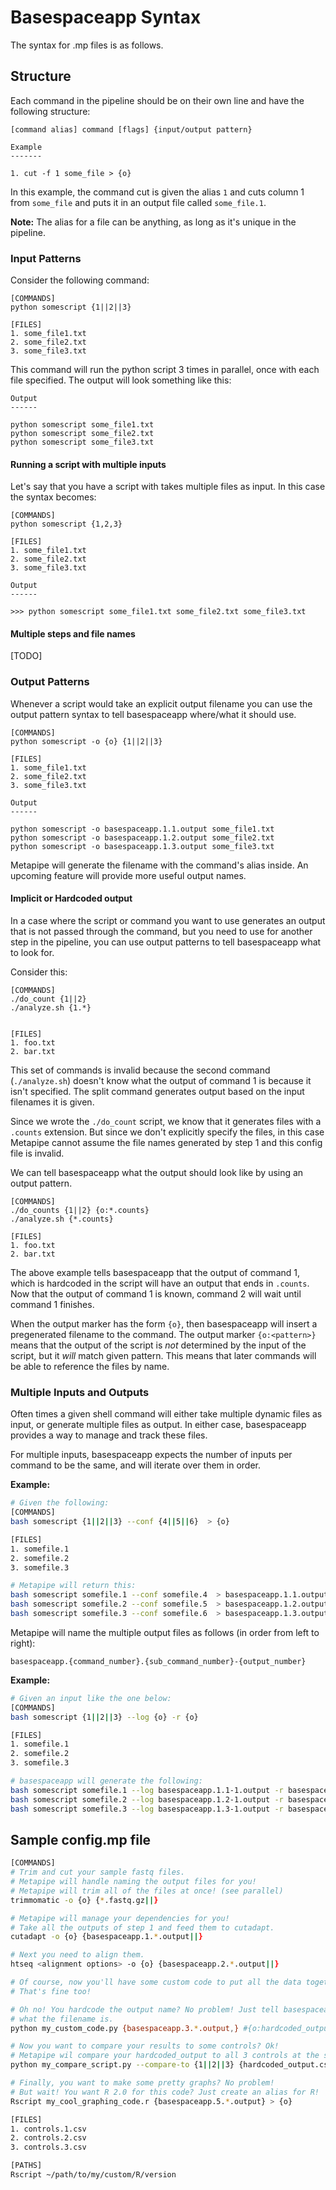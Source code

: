 # Basespaceapp Syntax

The syntax for .mp files is as follows.


## Structure

Each command in the pipeline should be on their own line and have the following
structure:

```
[command alias] command [flags] {input/output pattern} 

Example
-------

1. cut -f 1 some_file > {o}
```

In this example, the command cut is given the alias `1` and cuts column 1 
from `some_file` and puts it in an output file called `some_file.1`.

**Note:** The alias for a file can be anything, as long as it's unique in the
pipeline.


### Input Patterns

Consider the following command:

```
[COMMANDS]
python somescript {1||2||3}

[FILES]
1. some_file1.txt
2. some_file2.txt
3. some_file3.txt
```

This command will run the python script 3 times in parallel, once with each 
file specified. The output will look something like this:

```
Output
------

python somescript some_file1.txt
python somescript some_file2.txt
python somescript some_file3.txt
```

#### Running a script with multiple inputs

Let's say that you have a script with takes multiple files as input. In this
case the syntax becomes:

```
[COMMANDS]
python somescript {1,2,3}

[FILES]
1. some_file1.txt
2. some_file2.txt
3. some_file3.txt

Output
------

>>> python somescript some_file1.txt some_file2.txt some_file3.txt
```


#### Multiple steps and file names

[TODO]


### Output Patterns

Whenever a script would take an explicit output filename you can use the output
pattern syntax to tell basespaceapp where/what it should use.

```
[COMMANDS]
python somescript -o {o} {1||2||3}

[FILES]
1. some_file1.txt
2. some_file2.txt
3. some_file3.txt

Output
------

python somescript -o basespaceapp.1.1.output some_file1.txt
python somescript -o basespaceapp.1.2.output some_file2.txt
python somescript -o basespaceapp.1.3.output some_file3.txt
```

Metapipe will generate the filename with the command's alias inside. An upcoming feature will provide more useful output names.


#### Implicit or Hardcoded output

In a case where the script or command you want to use generates an output that
is not passed through the command, but you need to use for another step in the
pipeline, you can use output patterns to tell basespaceapp what to look for.

Consider this:

```
[COMMANDS]
./do_count {1||2}
./analyze.sh {1.*}


[FILES]
1. foo.txt
2. bar.txt
```

This set of commands is invalid because the second command (`./analyze.sh`)
doesn't know what the output of command 1 is because it isn't specified.
The split command generates output based on the input filenames it is given.

Since we wrote the `./do_count` script, we know that it generates files with a
`.counts` extension. But since we don't explicitly specify the files, in
this case Metapipe cannot assume the file names generated by step 1 and this
config file is invalid.

We can tell basespaceapp what the output should look like by using an output pattern.

```
[COMMANDS]
./do_counts {1||2} {o:*.counts}
./analyze.sh {*.counts}

[FILES]
1. foo.txt
2. bar.txt
```

The above example tells basespaceapp that the output of command 1, which is
hardcoded in the script will have an output that ends in `.counts`. Now that
the output of command 1 is known, command 2 will wait until command 1 finishes.

When the output marker has the form `{o}`, then basespaceapp will insert a
pregenerated filename to the command. The output marker `{o:<pattern>}` means
that the output of the script is *not* determined by the input of the script,
but it *will* match given pattern. This means that later commands will be able
to reference the files by name.


### Multiple Inputs and Outputs

Often times a given shell command will either take multiple dynamic files as input, or generate multiple files as output. In either case, basespaceapp provides a way to manage and track these files.

For multiple inputs, basespaceapp expects the number of inputs per command to be the same, and will iterate over them in order.

**Example:**

```bash
# Given the following:
[COMMANDS]
bash somescript {1||2||3} --conf {4||5||6}  > {o}

[FILES]
1. somefile.1
2. somefile.2
3. somefile.3

# Metapipe will return this:
bash somescript somefile.1 --conf somefile.4  > basespaceapp.1.1.output
bash somescript somefile.2 --conf somefile.5  > basespaceapp.1.2.output
bash somescript somefile.3 --conf somefile.6  > basespaceapp.1.3.output
```

Metapipe will name the multiple output files as follows (in order from left to right):

`basespaceapp.{command_number}.{sub_command_number}-{output_number}`

**Example:**

```bash
# Given an input like the one below:
[COMMANDS]
bash somescript {1||2||3} --log {o} -r {o}

[FILES]
1. somefile.1
2. somefile.2
3. somefile.3

# basespaceapp will generate the following:
bash somescript somefile.1 --log basespaceapp.1.1-1.output -r basespaceapp.1.1-2.output
bash somescript somefile.2 --log basespaceapp.1.2-1.output -r basespaceapp.1.2-2.output
bash somescript somefile.3 --log basespaceapp.1.3-1.output -r basespaceapp.1.3-2.output
```



## Sample config.mp file

```bash
[COMMANDS]
# Trim and cut your sample fastq files.
# Metapipe will handle naming the output files for you!
# Metapipe will trim all of the files at once! (see parallel)
trimmomatic -o {o} {*.fastq.gz||}

# Metapipe will manage your dependencies for you!
# Take all the outputs of step 1 and feed them to cutadapt.
cutadapt -o {o} {basespaceapp.1.*.output||}

# Next you need to align them.
htseq <alignment options> -o {o} {basespaceapp.2.*.output||}

# Of course, now you'll have some custom code to put all the data together. 
# That's fine too!

# Oh no! You hardcode the output name? No problem! Just tell basespaceapp 
# what the filename is.
python my_custom_code.py {basespaceapp.3.*.output,} #{o:hardcoded_output.csv}

# Now you want to compare your results to some controls? Ok!
# Metapipe wil compare your hardcoded_output to all 3 controls at the same time!
python my_compare_script.py --compare-to {1||2||3} {hardcoded_output.csv} 

# Finally, you want to make some pretty graphs? No problem!
# But wait! You want R 2.0 for this code? Just create an alias for R!
Rscript my_cool_graphing_code.r {basespaceapp.5.*.output} > {o}

[FILES]
1. controls.1.csv
2. controls.2.csv
3. controls.3.csv

[PATHS]
Rscript ~/path/to/my/custom/R/version
```
